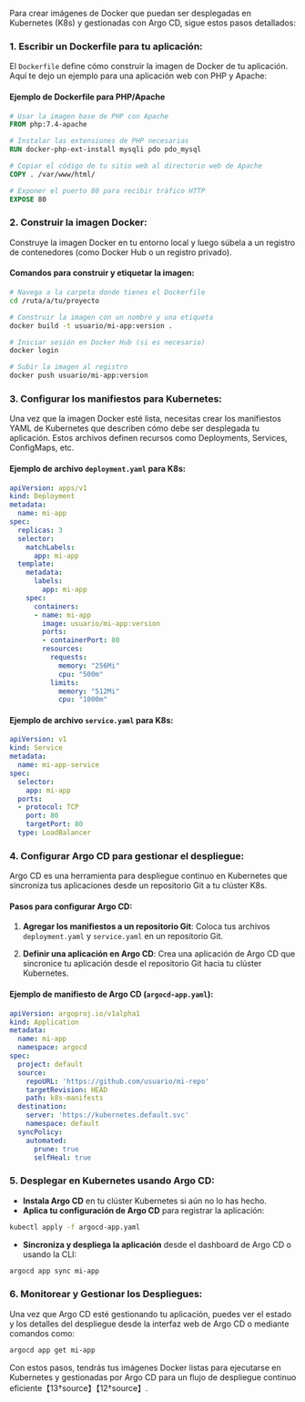 Para crear imágenes de Docker que puedan ser desplegadas en Kubernetes (K8s) y gestionadas con Argo CD, sigue estos pasos detallados:

### 1. **Escribir un Dockerfile para tu aplicación**:
El `Dockerfile` define cómo construir la imagen de Docker de tu aplicación. Aquí te dejo un ejemplo para una aplicación web con PHP y Apache:

#### Ejemplo de Dockerfile para PHP/Apache
```dockerfile
# Usar la imagen base de PHP con Apache
FROM php:7.4-apache

# Instalar las extensiones de PHP necesarias
RUN docker-php-ext-install mysqli pdo pdo_mysql

# Copiar el código de tu sitio web al directorio web de Apache
COPY . /var/www/html/

# Exponer el puerto 80 para recibir tráfico HTTP
EXPOSE 80
```

### 2. **Construir la imagen Docker**:
Construye la imagen Docker en tu entorno local y luego súbela a un registro de contenedores (como Docker Hub o un registro privado).

#### Comandos para construir y etiquetar la imagen:
```bash
# Navega a la carpeta donde tienes el Dockerfile
cd /ruta/a/tu/proyecto

# Construir la imagen con un nombre y una etiqueta
docker build -t usuario/mi-app:version .

# Iniciar sesión en Docker Hub (si es necesario)
docker login

# Subir la imagen al registro
docker push usuario/mi-app:version
```

### 3. **Configurar los manifiestos para Kubernetes**:
Una vez que la imagen Docker esté lista, necesitas crear los manifiestos YAML de Kubernetes que describen cómo debe ser desplegada tu aplicación. Estos archivos definen recursos como Deployments, Services, ConfigMaps, etc.

#### Ejemplo de archivo `deployment.yaml` para K8s:
```yaml
apiVersion: apps/v1
kind: Deployment
metadata:
  name: mi-app
spec:
  replicas: 3
  selector:
    matchLabels:
      app: mi-app
  template:
    metadata:
      labels:
        app: mi-app
    spec:
      containers:
      - name: mi-app
        image: usuario/mi-app:version
        ports:
        - containerPort: 80
        resources:
          requests:
            memory: "256Mi"
            cpu: "500m"
          limits:
            memory: "512Mi"
            cpu: "1000m"
```

#### Ejemplo de archivo `service.yaml` para K8s:
```yaml
apiVersion: v1
kind: Service
metadata:
  name: mi-app-service
spec:
  selector:
    app: mi-app
  ports:
  - protocol: TCP
    port: 80
    targetPort: 80
  type: LoadBalancer
```

### 4. **Configurar Argo CD para gestionar el despliegue**:
Argo CD es una herramienta para despliegue continuo en Kubernetes que sincroniza tus aplicaciones desde un repositorio Git a tu clúster K8s.

#### Pasos para configurar Argo CD:
1. **Agregar los manifiestos a un repositorio Git**: 
   Coloca tus archivos `deployment.yaml` y `service.yaml` en un repositorio Git.

2. **Definir una aplicación en Argo CD**: Crea una aplicación de Argo CD que sincronice tu aplicación desde el repositorio Git hacia tu clúster Kubernetes.

#### Ejemplo de manifiesto de Argo CD (`argocd-app.yaml`):
```yaml
apiVersion: argoproj.io/v1alpha1
kind: Application
metadata:
  name: mi-app
  namespace: argocd
spec:
  project: default
  source:
    repoURL: 'https://github.com/usuario/mi-repo'
    targetRevision: HEAD
    path: k8s-manifests
  destination:
    server: 'https://kubernetes.default.svc'
    namespace: default
  syncPolicy:
    automated:
      prune: true
      selfHeal: true
```

### 5. **Desplegar en Kubernetes usando Argo CD**:
- **Instala Argo CD** en tu clúster Kubernetes si aún no lo has hecho.
- **Aplica tu configuración de Argo CD** para registrar la aplicación:
```bash
kubectl apply -f argocd-app.yaml
```
- **Sincroniza y despliega la aplicación** desde el dashboard de Argo CD o usando la CLI:
```bash
argocd app sync mi-app
```

### 6. **Monitorear y Gestionar los Despliegues**:
Una vez que Argo CD esté gestionando tu aplicación, puedes ver el estado y los detalles del despliegue desde la interfaz web de Argo CD o mediante comandos como:
```bash
argocd app get mi-app
```

Con estos pasos, tendrás tus imágenes Docker listas para ejecutarse en Kubernetes y gestionadas por Argo CD para un flujo de despliegue continuo eficiente【13†source】【12†source】.
